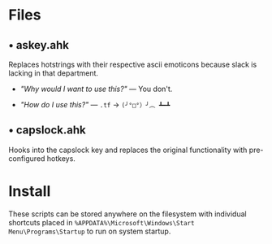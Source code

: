 # Files

## • askey.ahk

Replaces hotstrings with their respective ascii emoticons because slack is lacking in that department.

- *"Why would I want to use this?"* — You don't.

- *"How do I use this?"* — `.tf` -> `(╯°□°）╯︵ ┻━┻`

## • capslock.ahk

Hooks into the capslock key and replaces the original functionality with pre-configured hotkeys.

# Install

These scripts can be stored anywhere on the filesystem with individual shortcuts placed in `%APPDATA%\Microsoft\Windows\Start Menu\Programs\Startup` to run on system startup.